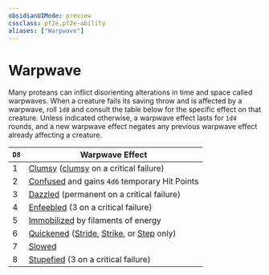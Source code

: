 ```yaml
---
obsidianUIMode: preview
cssclass: pf2e,pf2e-ability
aliases: ["Warpwave"]
---
```

# Warpwave

Many proteans can inflict disorienting alterations in time and space called warpwaves. When a creature fails its saving throw and is affected by a warpwave, roll `1d8` and consult the table below for the specific effect on that creature. Unless indicated otherwise, a warpwave effect lasts for `1d4` rounds, and a new warpwave effect negates any previous warpwave effect already affecting a creature.

| `D8` | Warpwave Effect |
|------|-----------------|
| 1 | [Clumsy](conditions.md#Clumsy) ([clumsy](conditions.md#Clumsy) on a critical failure) |
| 2 | [Confused](conditions.md#Confused) and gains `4d6` temporary Hit Points |
| 3 | [Dazzled](conditions.md#Dazzled) (permanent on a critical failure) |
| 4 | [Enfeebled](conditions.md#Enfeebled) (3 on a critical failure) |
| 5 | [Immobilized](conditions.md#Immobilized) by filaments of energy |
| 6 | [Quickened](conditions.md#Quickened) ([Stride](stride.md), [Strike](strike.md), or [Step](step.md) only) |
| 7 | [Slowed](conditions.md#Slowed) |
| 8 | [Stupefied](conditions.md#Stupefied) (3 on a critical failure) |